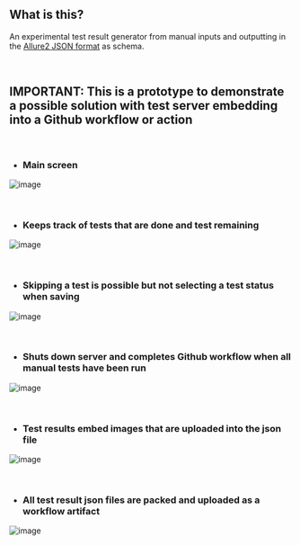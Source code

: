 ## What is this?

An experimental test result generator from manual inputs and outputting in the [Allure2 JSON format](https://allurereport.org/docs/how-it-works-test-result-file/) as schema.

</br>

## IMPORTANT: This is a prototype to demonstrate a possible solution with test server embedding into a Github workflow or action

</br>

- ### Main screen

![image](https://github.com/user-attachments/assets/a2b97c32-9acd-4a50-8d1f-f5c7ae3a51e6)

</br>

- ### Keeps track of tests that are done and test remaining

![image](https://github.com/user-attachments/assets/793513c5-8074-4837-81d1-92fe68ec2917)

</br>

- ### Skipping a test is possible but not selecting a test status when saving

![image](https://github.com/user-attachments/assets/7aab8360-c80d-4799-92a3-700c16d6a479)

</br>

- ### Shuts down server and completes Github workflow when all manual tests have been run

![image](https://github.com/user-attachments/assets/f1b65db6-4077-407b-bb59-f5f778041735)

</br>

- ### Test results embed images that are uploaded into the json file

![image](https://github.com/user-attachments/assets/97354eb0-8253-429e-b9cf-707d8d25eb94)

</br>

- ### All test result json files are packed and uploaded as a workflow artifact

![image](https://github.com/user-attachments/assets/1679e61a-b586-42b3-ae44-df2377587b81)

</br>
</br>
